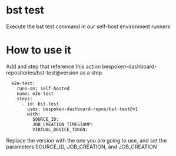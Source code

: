 # bst test
Execute the bst test command in our self-host environment runners


# How to use it

Add and step that reference this action bespoken-dashboard-repositories/bst-test@version as a step

```
  e2e-test:
    runs-on: self-hosted
    name: e2e test
    steps:
      - id: bst-test
        uses: bespoken-dashboard-repos/bst-test@v1
        with:
          SOURCE_ID: 
          JOB_CREATION_TIMESTAMP: 
          VIRTUAL_DEVICE_TOKEN: 
```
Replace the version with the one you are going to use, and set the parameters SOURCE_ID, JOB_CREATION, and JOB_CREATION

